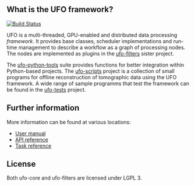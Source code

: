 ## What is the UFO framework?

[![Build
Status](https://travis-ci.org/ufo-kit/ufo-core.png)](https://travis-ci.org/ufo-kit/ufo-core)

UFO is a multi-threaded, GPU-enabled and distributed data processing
*framework*. It provides base classes, scheduler implementations and run-time
management to describe a workflow as a graph of processing nodes. The nodes are
implemented as plugins in the
[ufo-filters](https://github.com/ufo-kit/ufo-filters) sister project.

The [ufo-python-tools](https://github.com/ufo-kit/ufo-python-tools) suite
provides functions for better integration within Python-based projects. The
[ufo-scripts](https://github.com/ufo-kit/ufo-scripts) project is a collection of
small programs for offline reconstruction of tomographic data using the UFO
framework. A wide range of sample programms that test the framework can be found
in the [ufo-tests](https://github.com/ufo-kit/ufo-tests) project.


## Further information

More information can be found at various locations:

* [User manual](http://ufo-core.readthedocs.org)
* [API reference](http://ufo.kit.edu/extra/reference/)
* [Task reference](http://ufo.kit.edu/extra/filters/reference/)


## License

Both ufo-core and ufo-filters are licensed under LGPL 3.
